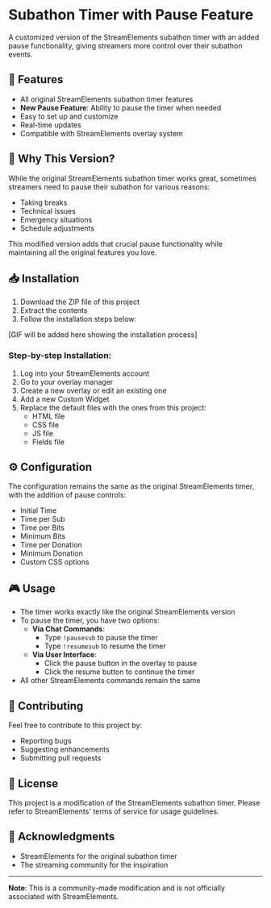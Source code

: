 # Subathon Timer with Pause Feature

A customized version of the StreamElements subathon timer with an added pause functionality, giving streamers more control over their subathon events.

## 🌟 Features

- All original StreamElements subathon timer features
- **New Pause Feature**: Ability to pause the timer when needed
- Easy to set up and customize
- Real-time updates
- Compatible with StreamElements overlay system

## 🚀 Why This Version?

While the original StreamElements subathon timer works great, sometimes streamers need to pause their subathon for various reasons:
- Taking breaks
- Technical issues
- Emergency situations
- Schedule adjustments

This modified version adds that crucial pause functionality while maintaining all the original features you love.

## 📥 Installation

1. Download the ZIP file of this project
2. Extract the contents
3. Follow the installation steps below:

[GIF will be added here showing the installation process]

### Step-by-step Installation:

1. Log into your StreamElements account
2. Go to your overlay manager
3. Create a new overlay or edit an existing one
4. Add a new Custom Widget
5. Replace the default files with the ones from this project:
   - HTML file
   - CSS file
   - JS file
   - Fields file

## ⚙️ Configuration

The configuration remains the same as the original StreamElements timer, with the addition of pause controls:

- Initial Time
- Time per Sub
- Time per Bits
- Minimum Bits
- Time per Donation
- Minimum Donation
- Custom CSS options

## 🎮 Usage

- The timer works exactly like the original StreamElements version
- To pause the timer, you have two options:
  - **Via Chat Commands**: 
    - Type `!pausesub` to pause the timer
    - Type `!resumesub` to resume the timer
  - **Via User Interface**:
    - Click the pause button in the overlay to pause
    - Click the resume button to continue the timer
- All other StreamElements commands remain the same

## 🤝 Contributing

Feel free to contribute to this project by:
- Reporting bugs
- Suggesting enhancements
- Submitting pull requests

## 📜 License

This project is a modification of the StreamElements subathon timer. Please refer to StreamElements' terms of service for usage guidelines.

## 🙏 Acknowledgments

- StreamElements for the original subathon timer
- The streaming community for the inspiration

---

**Note**: This is a community-made modification and is not officially associated with StreamElements.